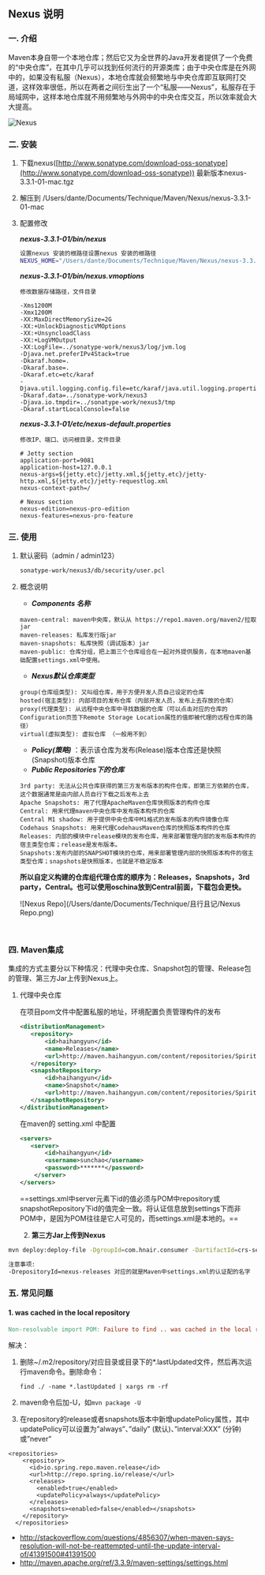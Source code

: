 ## Nexus 说明

### 一. 介绍

​	Maven本身自带一个本地仓库；然后它又为全世界的Java开发者提供了一个免费的“中央仓库”，在其中几乎可以找到任何流行的开源类库；由于中央仓库是在外网中的，如果没有私服（Nexus），本地仓库就会频繁地与中央仓库即互联网打交道，这样效率很低，所以在两者之间衍生出了一个“私服——Nexus”，私服存在于局域网中，这样本地仓库就不用频繁地与外网中的中央仓库交互，所以效率就会大大提高。

![Nexus](/Users/dante/Documents/Technique/且行且记/Devops/Nexus.png)

### 二. 安装

1. 下载nexus([http://www.sonatype.com/download-oss-sonatype](http://www.sonatype.com/download-oss-sonatype)) 最新版本nexus-3.3.1-01-mac.tgz

2. 解压到 /Users/dante/Documents/Technique/Maven/Nexus/nexus-3.3.1-01-mac

3. 配置修改

   ***nexus-3.3.1-01/bin/nexus***

   ```sh
   设置nexus 安装的根路径设置nexus 安装的根路径
   NEXUS_HOME="/Users/dante/Documents/Technique/Maven/Nexus/nexus-3.3.1-01-mac/nexus-3.3.1-01";
   ```

   ***nexus-3.3.1-01/bin/nexus.vmoptions***

   ```properties
   修改数据存储路径，文件目录

   -Xms1200M
   -Xmx1200M
   -XX:MaxDirectMemorySize=2G
   -XX:+UnlockDiagnosticVMOptions
   -XX:+UnsyncloadClass
   -XX:+LogVMOutput 
   -XX:LogFile=../sonatype-work/nexus3/log/jvm.log
   -Djava.net.preferIPv4Stack=true
   -Dkaraf.home=.
   -Dkaraf.base=.
   -Dkaraf.etc=etc/karaf
   -Djava.util.logging.config.file=etc/karaf/java.util.logging.properties
   -Dkaraf.data=../sonatype-work/nexus3
   -Djava.io.tmpdir=../sonatype-work/nexus3/tmp
   -Dkaraf.startLocalConsole=false
   ```

   ***nexus-3.3.1-01/etc/nexus-default.properties***

   ```properties
   修改IP、端口、访问根目录，文件目录

   # Jetty section
   application-port=9081
   application-host=127.0.0.1
   nexus-args=${jetty.etc}/jetty.xml,${jetty.etc}/jetty-http.xml,${jetty.etc}/jetty-requestlog.xml
   nexus-context-path=/

   # Nexus section
   nexus-edition=nexus-pro-edition
   nexus-features=nexus-pro-feature
   ```

### 三. 使用

1. 默认密码（admin / admin123）

   ```sh
   sonatype-work/nexus3/db/security/user.pcl
   ```

2. 概念说明

   - ***Components 名称*** 

   ```properties
   maven-central: maven中央库，默认从 https://repo1.maven.org/maven2/拉取jar 
   maven-releases: 私库发行版jar 
   maven-snapshots: 私库快照（调试版本）jar 
   maven-public: 仓库分组，把上面三个仓库组合在一起对外提供服务，在本地maven基础配置settings.xml中使用。
   ```

   - ***Nexus默认仓库类型***

   ```properties
   group(仓库组类型): 又叫组仓库，用于方便开发人员自己设定的仓库
   hosted(宿主类型): 内部项目的发布仓库（内部开发人员，发布上去存放的仓库）
   proxy(代理类型): 从远程中央仓库中寻找数据的仓库（可以点击对应的仓库的Configuration页签下Remote Storage Location属性的值即被代理的远程仓库的路径）
   virtual(虚拟类型): 虚拟仓库 （一般用不到）
   ```

   - ***Policy(策略)*** ：表示该仓库为发布(Release)版本仓库还是快照(Snapshot)版本仓库
   - ***Public Repositories下的仓库***

    ```properties
   3rd party: 无法从公共仓库获得的第三方发布版本的构件仓库，即第三方依赖的仓库，这个数据通常是由内部人员自行下载之后发布上去
   Apache Snapshots: 用了代理ApacheMaven仓库快照版本的构件仓库 
   Central: 用来代理maven中央仓库中发布版本构件的仓库
   Central M1 shadow: 用于提供中央仓库中M1格式的发布版本的构件镜像仓库 
   Codehaus Snapshots: 用来代理CodehausMaven仓库的快照版本构件的仓库 
   Releases: 内部的模块中release模块的发布仓库，用来部署管理内部的发布版本构件的宿主类型仓库；release是发布版本。
   Snapshots:发布内部的SNAPSHOT模块的仓库，用来部署管理内部的快照版本构件的宿主类型仓库；snapshots是快照版本，也就是不稳定版本
    ```

   ​	**所以自定义构建的仓库组代理仓库的顺序为：Releases，Snapshots，3rd party，Central。也可以使用oschina放到Central前面，下载包会更快。**

   ![Nexus Repo](/Users/dante/Documents/Technique/且行且记/Nexus Repo.png)

   ​

### 四. Maven集成

​	集成的方式主要分以下种情况：代理中央仓库、Snapshot包的管理、Release包的管理、第三方Jar上传到Nexus上。

1.   代理中央仓库

     在项目pom文件中配置私服的地址，环境配置<distributionManagement>负责管理构件的发布

     ```xml
     <distributionManagement>
     	<repository>
            <id>haihangyun</id>
            <name>Releases</name>
            <url>http://maven.haihangyun.com/content/repositories/Spirit-Central</url>
     	</repository>
       	<snapshotRepository>
            <id>haihangyun</id>
            <name>Snapshot</name>
            <url>http://maven.haihangyun.com/content/repositories/Spirit-Snapshots</url>
       	</snapshotRepository>
     </distributionManagement>
     ```

     在maven的 setting.xml 中配置

     ```xml
     <servers>
     	<server>
            <id>haihangyun</id>
            <username>sunchao</username>
            <password>*******</password>
         </server>
     </servers>
     ```

     ==settings.xml中server元素下id的值必须与POM中repository或snapshotRepository下id的值完全一致。将认证信息放到settings下而非POM中，是因为POM往往是它人可见的，而settings.xml是本地的。==

     2. **第三方Jar上传到Nexus**

```sh
mvn deploy:deploy-file -DgroupId=com.hnair.consumer -DartifactId=crs-security-util -Dversion=1.0 -Dpackaging=jar -Dfile=/Users/dante/Desktop/HnaSecurityUtils.jar -Durl=http://52.80.42.108:8090/repository/3rdParty/ -DrepositoryId=nexus-releases

注意事项:
-DrepositoryId=nexus-releases 对应的就是Maven中settings.xml的认证配的名字
```
### 五. 常见问题

#### 1. was cached in the local repository

```makefile
Non-resolvable import POM: Failure to find .. was cached in the local repository, resolution will not be reattempted until the update interval of io.spring.repo.maven.release has elapsed or updates are forced @ line 29, column 19 ->
```

解决：

1. 删除~/.m2/repository/对应目录或目录下的*.lastUpdated文件，然后再次运行maven命令。删除命令：

   `find ./ -name *.lastUpdated | xargs rm -rf`

2. maven命令后加-U，如`mvn package -U`

3. 在repository的release或者snapshots版本中新增updatePolicy属性，其中updatePolicy可以设置为”always”、”daily” (默认)、”interval:XXX” (分钟)或”never”

```
<repositories>
    <repository>
      <id>io.spring.repo.maven.release</id>
      <url>http://repo.spring.io/release/</url>
      <releases>
        <enabled>true</enabled>
        <updatePolicy>always</updatePolicy>
      </releases>
      <snapshots><enabled>false</enabled></snapshots>
    </repository>
  </repositories>
```

- http://stackoverflow.com/questions/4856307/when-maven-says-resolution-will-not-be-reattempted-until-the-update-interval-of/41391500#41391500
- http://maven.apache.org/ref/3.3.9/maven-settings/settings.html
